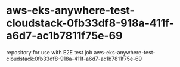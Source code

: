 # aws-eks-anywhere-test-cloudstack-0fb33df8-918a-411f-a6d7-ac1b7811f75e-69
repository for use with E2E test job aws-eks-anywhere-test-cloudstack:0fb33df8-918a-411f-a6d7-ac1b7811f75e-69
